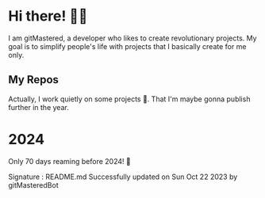 
# Hi there! 🙋‍♂️
I am gitMastered, a developer who likes to create revolutionary projects.
My goal is to simplify people's life with projects that I basically create for me only.

## My Repos
Actually, I work quietly on some projects 👀. That I'm maybe gonna publish further in the year.

# 2024
Only 70 days reaming before 2024! 🙌

Signature : README.md Successfully updated on Sun Oct 22 2023 by gitMasteredBot

